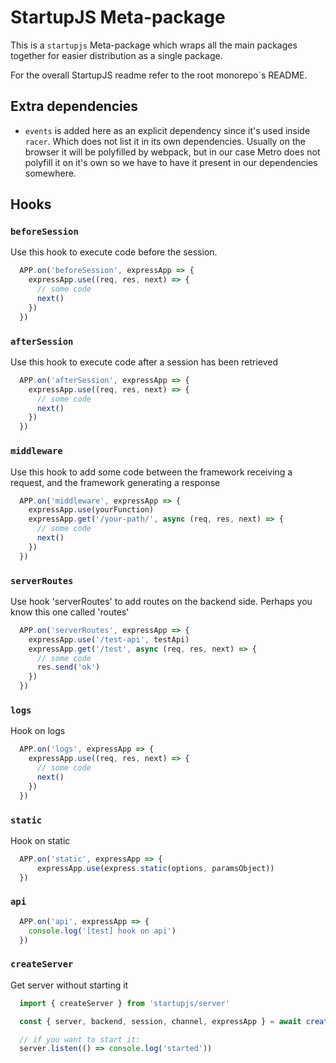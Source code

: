 # StartupJS Meta-package

This is a `startupjs` Meta-package which wraps all the main packages together
for easier distribution as a single package.

For the overall StartupJS readme refer to the root monorepo`s README.

## Extra dependencies

- `events` is added here as an explicit dependency since it's used inside `racer`.
  Which does not list it in its own dependencies. Usually on the browser it will be polyfilled by
  webpack, but in our case Metro does not polyfill it on it's own so we have to have it
  present in our dependencies somewhere.


## Hooks

### `beforeSession`

Use this hook to execute code before the session.

```js
  APP.on('beforeSession', expressApp => {
    expressApp.use((req, res, next) => {
      // some code
      next()
    })
  })
```

### `afterSession`

Use this hook to execute code after a session has been retrieved

```js
  APP.on('afterSession', expressApp => {
    expressApp.use((req, res, next) => {
      // some code
      next()
    })
  })
```

### `middleware`

Use this hook to add some code between the framework receiving a request, and the framework generating a response

```js
  APP.on('middleware', expressApp => {
    expressApp.use(yourFunction)
    expressApp.get('/your-path/', async (req, res, next) => {
      // some code
      next()
    })
  })
```

### `serverRoutes`

Use hook 'serverRoutes' to add routes on the backend side. Perhaps you know this one called 'routes'

```js
  APP.on('serverRoutes', expressApp => {
    expressApp.use('/test-api', testApi)
    expressApp.get('/test', async (req, res, next) => {
      // some code
      res.send('ok')
    })
  })
```

### `logs`

Hook on logs

```js
  APP.on('logs', expressApp => {
    expressApp.use((req, res, next) => {
      // some code
      next()
    })
  })
```

### `static`

Hook on static

```js
  APP.on('static', expressApp => {
      expressApp.use(express.static(options, paramsObject))
  })
```

### `api`

```js
  APP.on('api', expressApp => {
    console.log('[test] hook on api')
  })
```

### `createServer`

Get server without starting it

```js
  import { createServer } from 'startupjs/server'

  const { server, backend, session, channel, expressApp } = await createServer()

  // if you want to start it:
  server.listen(() => console.log('started'))
```
